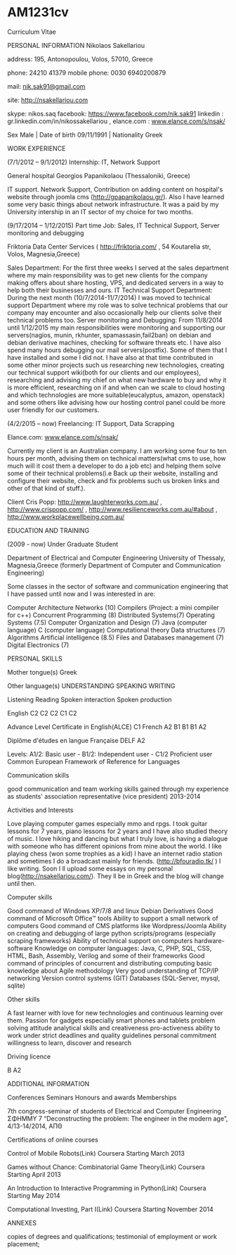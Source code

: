 # AM1231cv
Curriculum Vitae

PERSONAL INFORMATION
Nikolaos Sakellariou

 
address: 195, Antonopoulou, Volos, 57010, Greece

phone: 24210 41379     mobile phone: 0030 6940200879       

mail: nik.sak91@gmail.com

site: http://nsakellariou.com  

skype: nikos.saq facebook: https://www.facebook.com/nik.sak91
linkedin : gr.linkedin.com/in/nikossakellariou , elance.com : www.elance.com/s/nsak/  

Sex Male | Date of birth 09/11/1991 | Nationality Greek 





WORK EXPERIENCE
 

(7/1/2012 – 9/1/2012)
Internship: IT, Network Support

General hospital Georgios Papanikolaou (Thessaloniki, Greece)

IT support. Network Support, Contribution on adding content on hospital's website through joomla cms (http://gpapanikolaou.gr/). Also I have learned some very basic things about network infrastructure. It was a paid by my University intership in an IT sector of my choice for two months.

 (9/17/2014 – 1/12/2015)
Part time Job: Sales, IT Technical Support, Server monitoring and debugging


 
Friktoria Data Center Services ( http://friktoria.com/ , 54 Koutarelia str, Volos, Magnesia,Greece) 

Sales Department: For the first three weeks I served at the sales department where my main responsibility was to get new clients for the company making offers about share hosting, VPS, and dedicated servers in a way to help both their businesses and ours.
IT Technical Support Department: During the next month (10/7/2014-11/7/2014) I was moved to technical support Department where my role was to solve technical problems that our company may encounter and also occasionally help our clients solve their technical problems too.
Server monitoring and Debugging:  From 11/8/2014 until 1/12/2015 my main responsibilities were monitoring and supporting our servers(nagios, munin, rkhunter, spamassasin,fail2ban) on debian and debian derivative machines, checking for software threats etc. I have also spend many hours debugging our mail servers(postfix). Some of them that I have installed and some I did not. I have also at that time contributed in some other minor projects such us researching new technologies, creating our  technical support wiki(both for our clients and our employees), researching and advising my chief on what new hardware to buy and why it is more efficient, researching on if and when can we scale to cloud hosting and which technologies are more suitable(eucalyptus, amazon, openstack) and some others like advising how our hosting control panel could be more user friendly for our customers.



(4/2/2015 – now)
Freelancing: IT Support, Data Scrapping

 
Elance.com: www.elance.com/s/nsak/ 

Currently my client is an Australian company. I am working some four to ten hours per month, advising them on technical matters(what cms to use, how much will it cost them a developer to do a job etc) and helping them solve some of their technical problems(i.e Back up their website,  installing and configure their website, check and fix problems such us broken links and other of that kind of stuff.).

Client Cris Popp:
 http://www.laughterworks.com.au/ , http://www.crispopp.com/ , http://www.resilienceworks.com.au/#about , http://www.workplacewellbeing.com.au/ 
 

EDUCATION AND TRAINING
 

 (2009 - now)
Under Graduate Student


Department of Electrical and Computer Engineering University of Thessaly, Magnesia,Greece
(formerly Department of Computer and Communication Engineering) 

Some classes in the sector of software and communication engineering that I have passed until now
and I was interested in are:

Computer Architecture
Networks (10)
Compilers (Project: a mini compiler for c++)
Concurrent Programming (8)
Distributed Systems(7)
Operating Systems (7.5)
Computer  Organization and Design (7)
Java (computer language)
C (computer language)
Computational theory
Data structures (7)
Algorithms
Artificial intelligence  (8.5)
Files and Databases management (7)
Digital Electronics (7)

PERSONAL SKILLS
 

Mother tongue(s)
Greek


Other language(s)
UNDERSTANDING 
SPEAKING 
WRITING 

Listening 
Reading 
Spoken interaction 
Spoken production 

English
C2
C2
C2
C1
C2

Advance Level Certificate in English(ALCE) C1
French
A2
B1
B1
B1
A2

 Diplôme d'études en langue Française DELF A2


Levels: A1/2: Basic user - B1/2: Independent user - C1/2 Proficient user
Common European Framework of Reference for Languages

Communication skills

good communication and team working skills gained through my experience as  students' association representative (vice president) 2013-2014

 

Activities and Interests
 
 Love playing computer games especially mmo and rpgs. 
I took guitar lessons for 7 years, piano lessons for 2 years and I have also studied theory of music. 
I love hiking and dancing but what 
I truly love, is  having a dialogue with someone who has different opinions from mine about the world.
I like playing chess (won some trophies as a kid)
I have an internet radio station and sometimes I do a broadcast mainly for friends. (http://bfouradio.tk/ )
I like writing. Soon I ll upload some essays on my personal blog(http://nsakellariou.com/). They ll be in Greek and the blog will change until then.


Computer skills


Good command of Windows XP/7/8 and linux Debian Derivatives
Good command of Microsoft Office™ tools
Ability to support a small network of computers
Good command of CMS platforms like Wordpress/Joomla
Ability on creating and debugging of large python scripts/programs (especially scraping frameworks)
Ability of technical support on computers hardware-software
Knowledge on computer languages:  Java, C, PHP, SQL, CSS, HTML, Bash, Assembly, Verilog and some of their frameworks
Good command of principles of concurrent and distributing computing
basic knowledge about Agile methodology 
Very good understanding of  TCP/IP networking
Version control systems (GIT)
Databases (SQL-Server, mysql, sqlite)


Other skills

A fast learner with love for new technologies and continuous learning over them. Passion for gadgets especially smart phones and tablets 
problem solving attitude 
analytical skills and creativeness 
pro-activeness 
ability to work under strict deadlines and quality guidelines 
personal commitment 
willingness to learn, discover and research 

Driving licence

B
A2

ADDITIONAL INFORMATION
 




Conferences
Seminars
Honours and awards
Memberships


7th congress-seminar of students of Electrical and Computer Engineering ΣΦΗΜΜΥ 7 
“Deconstructing the problem: The engineer in the modern age”, 4/13-14/2014, ΑΠΘ

Certifications of online courses

Control of Mobile Robots(Link)
Coursera
Starting March 2013 

Games without Chance: Combinatorial Game Theory(Link)
Coursera
Starting April 2013 

An Introduction to Interactive Programming in Python(Link)
Coursera
Starting May 2014 

Computational Investing, Part I(Link)
Coursera
Starting November 2014 


ANNEXES
 



copies of degrees and qualifications;
testimonial of employment or work placement;

